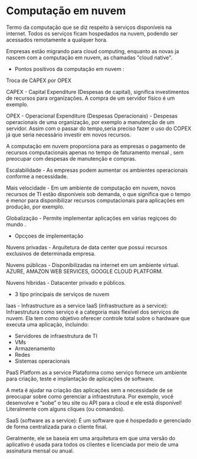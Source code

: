 # Computação em nuvem

Termo da computação que se diz respeito à serviços disponíveis na internet. Todos os serviços ficam hospedados na nuvem, podendo ser acessados remotamente a qualquer hora.

Empresas estão migrando para cloud computing, enquanto as novas ja nascem com a computação em nuvem, as chamadas "cloud native".

* Pontos positivos da computação em nuvem :

Troca de CAPEX por OPEX 

CAPEX - Capital Expenditure (Despesas de capital), significa investimentos de recursos para organizações. A compra de um servidor físico é um exemplo.

OPEX - Operacional Expenditure (Despesas Operacionais) - Despesas operacionais de uma organização, por exemplo a manutenção de um servidor. Assim com o passar do tempo,seria preciso fazer o uso do COPEX já que seria necessário investir em novos recursos.

A computação em nuvem proporciona para as empresas o pagamento de recursos computacionais apenas no tempo de faturamento mensal , sem preocupar com despesas de manutenção e compras.

Escalabilidade - As empresas podem aumentar os ambientes operacionais conforme a necessidade.

Mais velocidade - Em um ambiente de computação em nuvem, novos recursos de TI estão disponíveis sob demanda, o que significa que o tempo é menor para disponibilizar recursos computacionais para aplicações em produção, por exemplo.

Globalização - Permite implementar aplicações em várias regiçoes do mundo .

* Opcçoes de implementação 

Nuvens privadas - Arquitetura de data center que possui recursos exclusivos de determinada empresa.

Nuvens públicas - Disponibilizadas na internet em um ambiente virtual. AZURE, AMAZON WEB SERVICES, GOOGLE CLOUD PLATFORM.

Nuvens híbridas - Datacenter privado e públicos.

* 3 tipo principais de serviços de nuvem

Iaas - Infrastructure as a service 
IaaS (infrastructure as a service):
Infraestrutura como serviço é a categoria mais flexível dos serviços de nuvem. Ela tem como objetivo oferecer controle total sobre o hardware que executa uma aplicação, incluindo:

* Servidores de infraestrutura de TI
* VMs
* Armazenamento
* Redes
* Sistemas operacionais

PaaS Platform as a service 
Plataforma como serviço fornece um ambiente para criação, teste e implantação de aplicações de software.

A meta é ajudar na criação das aplicações sem a necessidade de se preocupar sobre como gerenciar a infraestrutura. Por exemplo, você desenvolve e “sobe” o teu site ou API para a cloud e ele está disponível! Literalmente com alguns cliques (ou comandos).

SaaS (software as a service):
É um software que é hospedado e gerenciado de forma centralizada para o cliente final.

Geralmente, ele se baseia em uma arquitetura em que uma versão do aplicativo é usada para todos os clientes e licenciada por meio de uma assinatura mensal ou anual.


